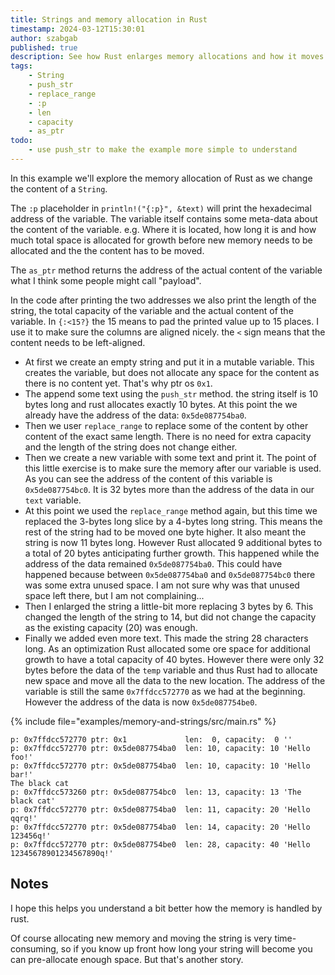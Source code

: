 ```yaml
---
title: Strings and memory allocation in Rust
timestamp: 2024-03-12T15:30:01
author: szabgab
published: true
description: See how Rust enlarges memory allocations and how it moves the data when even more space is required.
tags:
    - String
    - push_str
    - replace_range
    - :p
    - len
    - capacity
    - as_ptr
todo:
    - use push_str to make the example more simple to understand
---
```


In this example we'll explore the memory allocation of Rust as we change the content of a `String`.

The `:p` placeholder in `println!("{:p}", &text)` will print the hexadecimal address of the variable.
The variable itself contains some meta-data about the content of the variable. e.g. Where it is located, how long it is and how much total space is allocated for growth
before new memory needs to be allocated and the the content has to be moved.


The `as_ptr` method returns the address of the actual content of the variable what I think some people might call "payload".

In the code after printing the two addresses we also print the length of the string, the total capacity of the variable and the actual content of the variable.
In `{:<15?}` the 15 means to pad the printed value up to 15 places. I use  it to make sure the columns are aligned nicely. the `<` sign means that the content needs to be
left-aligned.


* At first we create an empty string and put it in a mutable variable. This creates the variable, but does not allocate any space for the content as there is no content yet. That's why ptr os `0x1`.
* The append some text using the `push_str` method. the string itself is 10 bytes long and rust allocates exactly 10 bytes. At this point the we already have the address of the data: `0x5de087754ba0`.
* Then we user `replace_range` to replace some of the content by other content of the exact same length. There is no need for extra capacity and the length of the string does not change either.
* Then we create a new variable with some text and print it. The point of this little exercise is to make sure the memory after our variable is used. As you can see the address of the content of this variable is `0x5de087754bc0`. It is 32 bytes more than the address of the data in our `text` variable.
* At this point we used the `replace_range` method again, but this time we replaced the 3-bytes long slice by a 4-bytes long string. This means the rest of the string had to be moved one byte higher. It also meant the string is now 11 bytes long. However Rust allocated 9 additional bytes to a total of 20 bytes anticipating further growth. This happened while the address of the data remained `0x5de087754ba0`. This could have happened because between `0x5de087754ba0` and `0x5de087754bc0` there was some extra unused space. I am not sure why was that unused space left there, but I am not complaining...
* Then I enlarged the string a little-bit more replacing 3 bytes by 6. This changed the length of the string to 14, but did not change the capacity as the existing capacity (20) was enough.
* Finally we added even more text. This made the string 28 characters long. As an optimization Rust allocated some ore space for additional growth to have a total capacity of 40 bytes. However there were only 32 bytes before the data of the `temp` variable and thus Rust had to allocate new space and move all the data to the new location. The address of the variable is still the same `0x7ffdcc572770` as we had at the beginning. However the address of the data is now `0x5de087754be0`.


{% include file="examples/memory-and-strings/src/main.rs" %}


```
p: 0x7ffdcc572770 ptr: 0x1             len:  0, capacity:  0 ''
p: 0x7ffdcc572770 ptr: 0x5de087754ba0  len: 10, capacity: 10 'Hello foo!'
p: 0x7ffdcc572770 ptr: 0x5de087754ba0  len: 10, capacity: 10 'Hello bar!'
The black cat
p: 0x7ffdcc573260 ptr: 0x5de087754bc0  len: 13, capacity: 13 'The black cat'
p: 0x7ffdcc572770 ptr: 0x5de087754ba0  len: 11, capacity: 20 'Hello qqrq!'
p: 0x7ffdcc572770 ptr: 0x5de087754ba0  len: 14, capacity: 20 'Hello 123456q!'
p: 0x7ffdcc572770 ptr: 0x5de087754be0  len: 28, capacity: 40 'Hello 12345678901234567890q!'
```


## Notes

I hope this helps you understand a bit better how the memory is handled by rust.

Of course allocating new memory and moving the string is very time-consuming, so if you know up front how long your string will become
you can pre-allocate enough space. But that's another story.



